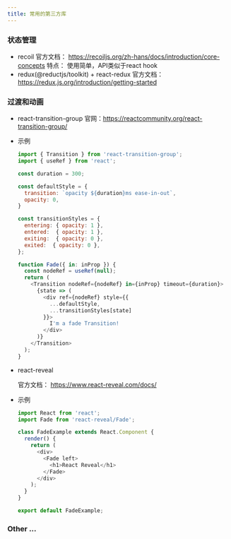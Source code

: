```yaml
---
title: 常用的第三方库
---
```

### 状态管理

- recoil
  官方文档： https://recoiljs.org/zh-hans/docs/introduction/core-concepts
  特点： 使用简单，API类似于react hook
- redux(@reductjs/toolkit) + react-redux
  官方文档：https://redux.js.org/introduction/getting-started

### 过渡和动画

- react-transition-group
  官网：https://reactcommunity.org/react-transition-group/
- 示例

  ```js
  import { Transition } from 'react-transition-group';
  import { useRef } from 'react';

  const duration = 300;

  const defaultStyle = {
    transition: `opacity ${duration}ms ease-in-out`,
    opacity: 0,
  }

  const transitionStyles = {
    entering: { opacity: 1 },
    entered:  { opacity: 1 },
    exiting:  { opacity: 0 },
    exited:  { opacity: 0 },
  };

  function Fade({ in: inProp }) {
    const nodeRef = useRef(null);
    return (
      <Transition nodeRef={nodeRef} in={inProp} timeout={duration}>
        {state => (
          <div ref={nodeRef} style={{
            ...defaultStyle,
            ...transitionStyles[state]
          }}>
            I'm a fade Transition!
          </div>
        )}
      </Transition>
    );
  }
  ```
- react-reveal

  官方文档： https://www.react-reveal.com/docs/
- 示例

  ```js
  import React from 'react';
  import Fade from 'react-reveal/Fade';

  class FadeExample extends React.Component {
    render() {
      return (
        <div>
          <Fade left>
            <h1>React Reveal</h1>
          </Fade>
        </div>
      );
    }
  }

  export default FadeExample;
  ```

### Other ...
